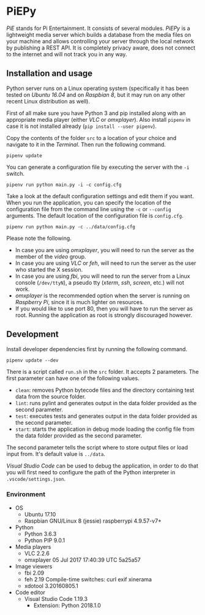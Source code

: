 # PiEPy

_PiE_ stands for Pi Entertainment. It consists of several modules. _PiEPy_ is a lightweight media server which builds a database from the media files on your machine and allows controlling your server through the local network by publishing a REST API. It is completely privacy aware, does not connect to the internet and will not track you in any way.

## Installation and usage

Python server runs on a Linux operating system (specifically it has been tested on _Ubuntu 16.04_ and on _Raspbian 8_, but it may run on any other recent Linux distribution as well).

First of all make sure you have Python 3 and pip installed along with an appropriate media player (either _VLC_ or _omxplayer_). Also install `pipenv` in case it is not installed already (`pip install --user pipenv`).

Copy the contents of the folder `src` to a location of your choice and navigate to it in the _Terminal_. Then run the following command.

    pipenv update

You can generate a configuration file by executing the server with the `-i` switch.

    pipenv run python main.py -i -c config.cfg

Take a look at the default configuration settings and edit them if you want. When you run the application, you can specify the location of the configuration file from the command line using the `-c` or `--config` arguments. The default location of the configuration file is `config.cfg`.

    pipenv run python main.py -c ../data/config.cfg

Please note the following.

  * In case you are using _omxplayer_, you will need to run the server as the member of the _video_ group.
  * In case you are using _VLC_ or _feh_, will need to run the server as the user who started the X session.
  * In case you are using _fbi_, you will need to run the server from a Linux console (`/dev/ttyN`), a pseudo tty (_xterm_, _ssh_, _screen_, etc.) will not work.
  * _omxplayer_ is the recommended option when the server is running on _Raspberry Pi_, since it is much lighter on resources.
  * If you would like to use port 80, then you will have to run the server as root. Running the application as root is strongly discouraged however.

## Development

Install developer dependencies first by running the following command.

    pipenv update --dev

There is a script called `run.sh` in the `src` folder. It accepts 2 parameters. The first parameter can have one of the following values.

  * `clean`: removes Python bytecode files and the directory containing test data from the source folder.
  * `lint`: runs pylint and generates output in the data folder provided as the second parameter.
  * `test`: executes tests and generates output in the data folder provided as the second parameter.
  * `start`: starts the application in debug mode loading the config file from the data folder provided as the second parameter.

The second parameter tells the script where to store output files or load input from. It's default value is `../data`.

_Visual Studio Code_ can be used to debug the application, in order to do that you will first need to configure the path of the Python interpreter in `.vscode/settings.json`.

### Environment

  * OS
    * Ubuntu 17.10
    * Raspbian GNU/Linux 8 (jessie) raspberrypi 4.9.57-v7+
  * Python
    * Python 3.6.3
    * Python PIP 9.0.1
  * Media players
    * VLC 2.2.6
    * omxplayer 05 Jul 2017 17:40:39 UTC 5a25a57
  * Image viewers
    * fbi 2.09
    * feh 2.19 Compile-time switches: curl exif xinerama
    * xdotool 3.20160805.1
  * Code editor
    * Visual Studio Code 1.19.3
      * Extension: Python 2018.1.0

